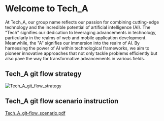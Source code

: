 # Welcome to Tech_A

At Tech_A, our group name reflects our passion for combining cutting-edge technology and the incredible potential of artificial intelligence (AI). 
The "Tech" signifies our dedication to leveraging advancements in technology, particularly in the realms of web and mobile application development. 
Meanwhile, the "A" signifies our immersion into the realm of AI.
By harnessing the power of AI within technological frameworks, we aim to pioneer innovative approaches that not only tackle problems efficiently but also pave the way for transformative advancements in various fields.

## Tech_A git flow strategy
![Tech_A_git_flow_strategy](/uploads/833ad4a968aafccc210d6db770f477ac/Tech_A_git_flow_strategy.png)

## Tech_A git flow scenario instruction 
[Tech_A_git-flow_scenario.pdf](/uploads/4df2d0637f0809bd28931498da44fd43/Tech_A_git-flow_scenario.pdf)